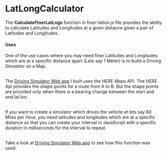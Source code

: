 # LatLongCalculator

The <b>CalculateFinerLatLngs</b> function in finer-latlon.js file provides the ability to calculate Latitudes and Longitudes at a given distance given a pair of Latitudes and Longitudes.

<h4>Uses</h4>
One of the use cases where you may need finer Latitudes and Longitudes which are at a specific distance apart (Lets say 1 Meter) is to build a Driving Simulator on a Map. 

</br>The <a href="https://github.com/mohamabid/driving-simulator">Driving Simulator Web app</a> I built uses the HERE Maps API. The HERE Api provides the shape points for a route from A to B. But the shape points are provided only when there is a bearing change between the start and end lat lon.

</br>
If you want to create a simulator which drives the vehicle at lets say 60 Miles per Hour, you need latitudes and longitudes which are at a specific distance so that you can create your interval in JavaScript with a specific duration in milliseconds for the interval to repeat.

</br>Take a look at <a href="https://github.com/mohamabid/driving-simulator">Driving Simulator Web app</a> to see how this function was used.